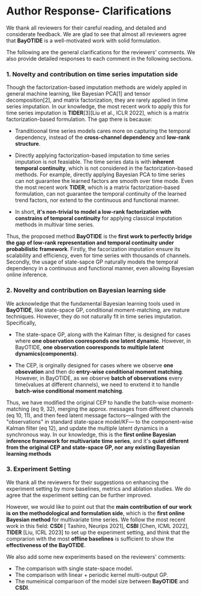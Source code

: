 # Author Response- Clarifications

We thank all reviewers for their careful reading, and detailed and considerate feedback. We are glad to see that almost all reviewers agree that **BayOTIDE** is a well-motivated  work with solid formulation.  

The following are the general clarifications for the reviewers' comments. We also provide detailed responses to each comment in the following sections.

### **1. Novelty and contribution on time series imputation side** 

Though the factorization-based imputation methods are widely appled in general machine learning, like Bayesian PCA[1] and tensor decomposition[2], and matrix factorization, they are rarely applied in time series imputation. In our knowledge, the most recent work to apply this for time series imputation is **TIDER**[3][Liu et al., ICLR 2022], which is a matrix factorization-based formulation. The gap there is because:

- Tranditioonal time series models cares more on capturing the temporal dependency, instead of the **cross-channel dependency** and **low-rank structure**. 
  
- Directly applying factorization-based imputation to time series imputation is not feasiable. The time series data is with **inherent temporal continuity**, which is not considered in the factorization-based methods. For example, directly applying Bayesian PCA to time series can not guarantee the learned factors are smooth over time mode.
Even the most recent work **TIDER**, which is a matrix factorization-based formulation, can not guarantee the temporal continuity of the learned trend factors, nor extend to the continuous and functional manner. 

- In short, **it's non-trivial to model a low-rank factorization with constrains of temporal continuity** for applying classical imputation methods in multivar time series.
  
Thus, the proposed method **BayOTIDE** is the **first work to perfectly bridge the gap of low-rank representation and temporal continuity under probabilistic framework**. Firstly, the facorization imputation ensure its scalability and efficiency, even for time series with thousands of channels. Secondly, the usage of state-sapce GP naturally models the temporal dependency in a continuous and functional manner, even allowing Bayesian online inference. 


### **2. Novelty and contribution on Bayesian learning side**

We acknowledge that the fundamental 
Bayesian learning tools used in **BayOTIDE**, like state-space GP, conditional moment-matching, are mature techniques. However, they do not naturally fit in time series imputation. Specifically,

- The state-space GP, along with the Kalman filter, is designed for cases where **one observation cooresponds one latent dynamic**. However, in BayOTIDE, **one observation cooresponds to multiple latent dynamics(components)**. 

- The CEP, is orginally designed for cases where we observe **one obsevation** and then do **entry-wise conditional moment matching**. However, in BayOTIDE, as we observe **batch of observations** every time(values at different channels), we need to enxtend it to handle **batch-wise conditional moment matching**. 

Thus, we  have modified the original CEP to handle the batch-wise moment-matching (eq 9, 32), merging the approx. messages from different channels (eq 10, 11), and then feed latent message factors—alinged with the "observations" in standard state-space model/KF— to the component-wise Kalman filter (eq 12), and update the multiple latent dynamics in a synchronous way. In our knowledge, this is the **first online Bayesian inference framework for multivariate time series**, and it's **quiet different from the original CEP and state-space GP, nor any existing Bayesian learning methods**


###  **3. Experiment Setting**

We thank all the reviewers for their suggestions on enhancing the experiment setting by more baselines, metrics and
 ablation studies. We do agree that the experiment setting can be further improved.

 However, we would like to point out that the **main contribution of our work is on the methodological and formulation side**, which is the **first online Bayesian method** for multivariate time series. We follow the most recent work in this field: **CSDI** [ Tashiro, Neurips 2021],  **CSBI** [Chen, ICML 2022],  **TIDER** [Liu, ICRL 2023] to set up the experiment setting,  and think that the comprarion with the most **offline baselines** is sufficient to show the **effectiveness of the BayOTIDE**. 

 We also add some new experiments based on the reviewers' comments:
 
 - The comparison with single state-space model.
 - The comparison with linear + periodic kernel multi-output GP.
 - The numeinical comparison of the model size between **BayOTIDE** and **CSDI**. 

